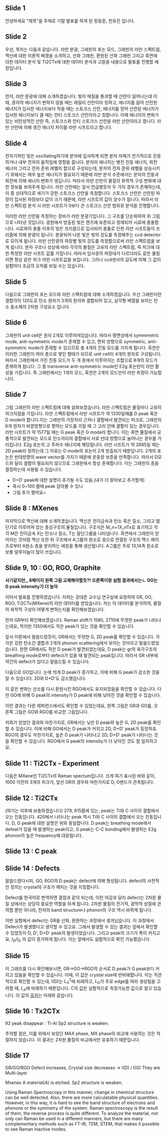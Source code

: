 ## Slide 1
안녕하세요 "제목"을 주제로 기말 발표를 하게 된 정동훈, 천유진 입니다.

## Slide 2
우선, 목차는 다음과 같습니다. 라만 분광, 그래핀의 포논 모드, 그래핀의 라만 스펙트럼, 맥신에 대한 이론적 배경을 소개하고, 산화 그래핀, 환원된 산화 그래핀 그리고 흑연에 대한 데이터 분석 및 Ti2CTx에 대한 데이터 분석과 고찰을 내용으로 발표를 진행할 예정입니다.

## Slide 3
먼저, 라만 분광에 대해 소개하겠습니다. 빛이 매질을 통과할 때 산란이 일어나는데 이때, 광자의 에너지가 변하지 않을 때는 레일리 산란이라 칭하고, 에너지를 잃어 산란된 에너지가 입사한 에너지보다 작을 때는 스토크스 산란, 에너지를 얻어 산란된 에너지가 입사한 에너지보다 클 때는 안티 스토크스 산란이라고 칭합니다. 이때 에너지의 변화가 있는 비탄성적인 산란 즉, 스토크스와 안티 스토크스 산란을 라만 산란이라고 합니다. 라만 산란에 의해 생긴 에너지 차이를 라만 시프트라고 합니다. 

## Slide 4
전자기파인 빛은 oscillating하기에 분자에 입사하게 되면 분자 자체가 전기적으로 진동하거나 내부 전자의 움직임에 영향을 줍니다. 분자의 에너지는 병진 진동 에너지, 회전 에너지 그리고 전자 준위 레벨의 합으로 구성되는데, 분자의 전자 준위 레벨을 상승시키기 위해서는 매우 높은 에너지가 필요되기 때문에 라만 분석 수준에서는 분자의 진동과 회전에 의해 에너지 변화가 생깁니다. 따라서 라만 산란이 물질의 화학적 구성 변화에 대한 정보를 보여주게 됩니다. 라만 산란에는 앞서 언급했듯이 두 가지 경우가 존재하는데, 이 중 상대적으로 세기가 강한 스토크스 산란을 측정합니다. 스토크스 산란은 산란된 파장이 입사된 파장보다 값이 크기 때문에, 라만 시프트의 값이 양수가 됩니다. 따라서 라만 스펙트럼 분석 시 라만 시프트가 0보다 큰 스토크스 산란 범위로 분석을 진행합니다. 

이러한 라만 산란을 측정하는 장비가 라만 분광기입니다. 그 구조를 단순화하여 위 그림으로 나타낸 것입니다. 광원에서 방출된 빛은 렌즈에 보존되고 정제되어 시료에 충돌합니다. 시료와의 충돌 이후의 빛은 프리즘으로 입사되어 충돌로 인한 라만 시프트들이 프리즘에 의해 분광이 됩니다. 분광되어 나온 빛은 빛의 강도를 측정해주는 ccd detector로 모이게 됩니다. 라만 산란광의 파장별 빛의 강도를 측정함으로써 라만 스펙트럼을 보게 됩니다. 분자 구조나 성상에 따라 각각의 물질은 고유의 라만 스펙트럼, 즉 피크에 대한 특정한 라만 시프트 값를 가집니다. 따라서 입사광의 파장대가 다르더라도 같은 물질이면 항상 같은 피크 라만 시프트값을 보입니다. 그러나 ccd센서의 감도에 의해 그 값이 실험마다 조금의 오차를 보일 수는 있습니다.

## Slide 5
다음으로 그래핀의 포논 모드와 라만 스펙트럼에 대해 소개하겠습니다. 우선 그래핀이란 결합각이 120도로 탄소 원자가 3개의 원자와 결합되어 있고, 삼각형 배열을 보이는 탄소 동소체의 2차원 구성요소 입니다.

## Slide 6
그래핀의 unit cell은 원자 2개로 이루어져있습니다. 따라서 평면상에서 symmmetric mode, anti-symmetric mode가 존재할 수 있고, 면외 방향으로 symmetric, anti-symmetric mode가 존재할 수 있으므로 총 4개의 진동 모드를 가지게 됩니다. 흑연은 이러한 그래핀이 여러 층으로 쌓인 형태가 되므로 unit cell이 4개의 원자로 구성됩니다. 따라서 그래핀에서 가진 진동 모드가 두 개 층에서 이루어지는 조합으로 8개의 모드가 존재하게 됩니다. 그 중 transverse anti-symmetric mode인 E2g 포논만이 라만 활성을 가집니다. 즉 그래핀에서는 1개의 모드, 흑연은 2개의 모드만이 라만 측정이 가능합니다. 

## Slide 7
그럼 그래핀의 라만 스펙트럼에 대해 살펴보겠습니다. 라만 스펙트럼은 물질마다 고유의 피크지점을 가집니다. 라만 스펙트럼에서 라만 시프트가 약 1330일때를 D peak 혹은 D mode라 합니다.이는 그래핀의 가장자리 근처나 결함에서 발견되는 피크로, 그래핀의 6개 원자가 바깥방향으로 향하는 모드를 가질 때 그 고리 안에 결함이 있는 경우입니다. 라만 시프트가 약 1577일 때는 G peak 혹은 G mode라 합니다. 이는 흑연 물질에서 공통적으로 발견되는 모드로 탄소끼리의 결합에서 서로 반대 방향으로 늘어나는 경우를 가리킵니다. E2g 포논의 고 주파수 에너지에 해당됩니다. 라만 시프트가 약 2685일 때는 2D peak라 칭하는데 그 이유는 D mode의 포논이 2개 방출되기 때문입니다. 2개의 포논은 반대방향의 wave vector를 가지기 때문에 운동량 보존을 만족합니다. 따라서 D모드와 달리 결함이 필요되지 않으므로 그래핀에서 항상 존재합니다. 이는 그래핀의 층을 결정하는데 사용될 수 있습니다. 

- D+D' peak에 대한 설명이 추가될 수도 있음.(내가 더 찾아보고 추가할게)
- 혹시 0~100 쯤에 peak 잡아볼 수 있니
- 그림 추가 했어요~


## Slide 8 : MXenes
마지막으로 맥신에 대해 소개하겠습니다. 맥신은 전이금속과 탄소 혹은 질소, 그리고 말단기로 이루어져 있는 층상구조의 물질입니다. 구조식은 M_n+1X_nTx로 표기하고 각각 M은 전이금속 X는 탄소나 질소, T는 말단그룹을 나타냅니다. 흑연에서 그래핀이 얻어지는 것처럼 맥신 또한 위 구조에서 A그룹의 원소로 층으로 연결된 구조의 맥스 페이즈로부터 A원소 층을 분리하는 에칭을 통해 생산됩니다. A그룹은 주로 13,14족 원소로 보통 알루미늄이 많이 쓰입니다. 

## Slide 9, 10 : GO, RGO, Graphite
**사기같지만,, 8페이지 왼쪽 그림 교체해야할듯?! 오른쪽이랑 실험 결과에서는ㄴ GO는 G peak intensity가 더 높아**

이어서 발표를 진행하겠습니다. 
저희는 강대준 교수님 연구실에 요청하여 GR, GO, RGO, Ti2CTx(MXene)의 라만 데이터를 받았습니다. 저는 이 데이터를 분석하여, 물질의 화학적 구성이 어떻게 변하는지를 확인해보겠습니다.

먼저 GR부터 확인해보겠습니다. Raman shift가 1580, 2710에 뚜렷한 peak가 나타나는데요, 작지만 1350에서도 작은 peak가 있는 것을 확인할 수 있습니다.

앞서 이론에서 말씀드렸듯이, GR에서는 뚜렷한 G, 2D peak를 확인할 수 있습니다.
각각은 강한 탄소간 결합과 2개의 phonon scattering에서 보이는 것이라고 말씀드렸었습니다. 한편 GR에서도 작은 D peak가 발견되었는데요, D peak는 gr의 육각구조의 breathing mode로부터 defect가 있을 때 발견되는 peak입니다. 따라서 GR 내부에 약간의 defect가 있다고 말씀드릴 수 있습니다.

다음으로 GO입니다. 눈에 띄게 D peak가 증가하고, 이에 비해 G peak가 감소한 것을 알 수 있습니다. 2D와 D+D'도 감소했습니다.

이 같은 변화는 산소를 다시 환원시킨 RGO에서도 유지되었음을 확인할 수 있습니다. 다만 GO에 비해 G peak의 intensity가 D peak에 비해 낮아진 것을 확인할 수 있습니다.

이런 결과는 다른 레퍼런스에서도 확인할 수 있었는데요, 왼쪽 그림은 GR과 GO를, 오른쪽 그림은 GO와 RGO를 비교한 그림입니다.

저희가 얻었던 결과와 마찬가지로, GR에서는 낮은 D peak와 높은 G, 2D peak를 확인할 수 있습니다. 이에 비해 GO에서는 D peak가 커지고 2D, D+D' peak가 등장하죠. RGO의 경우도 마찬가지로, 높은 D peak가 나타나고 2D, D+D' peak가 나타나는 것을 확인할 수 있습니다. RGO에서 G peak의 intensity가 더 낮아진 것도 잘 일치하고요.

<!-- ## Slide 9 -->
 
## Slide 11 : Ti2CTx - Experiment
다음은 MXene인 Ti2CTx의 Raman spectum입니다. 크게 여기 표시된 바와 같이, 1000 이전의 3개의 피크가, 앞선 GR의 경우와 마찬가지로 D, G밴드가 관측됩니다.

## Slide 12 : Ti2CTx
(여기는 이후에 보충하겠습니다)
279, 615쯤에 있는, peak는 Ti와 C 사이의 결합에서 오는 진동입니다.
420에서 나타나는 peak 역시 Ti와 C 사이의 결합에서 오는 진동입니다. 
D, G peak에 대한 설명은 위와 동일합니다. D peak는 breathing mode에서 defeat가 있을 때 발생하는 peak이고, G peak는 C-C bonding에서 발생하는 E2g phonon의 높은 frequency에 대응됩니다.

## Slide 13 : C peak

## Slide 14 : Defects
말씀드렸다시피, GO, RGO의 D peak는 defect에 의해 형성됩니다. defect의 사전적인 정의는 crystal의 구조가 깨지는 것을 지칭합니다.

Defect를 한국어로 번역하면 결점과 같이 되는데, 이런 어감과 달리 defect는 2차원 물질 상에서는 상당히 중요한 역할을 하게 됩니다. 2차원 물질의 전기적, 광학적 성질에 관여할 뿐만 아니라, 전자의 band structure나 phonon의 구조 역시 바뀌게 됩니다. 

이번 실험에서 defect는 GR을 산화, 환원하는 과정에서 생겨났습니다. 이 과정에서 Defect가 발생했다고 생각할 수 있고요. 그래서 발생할 수 있는 결과는 앞에서 확인할 수 있었듯이 D, D', D+D' peak의 발생이었습니다. 그리고 peak의 크기가 폭이 커지고요, $I_{D}/I_{G}$ 의 값이 증가하게 됩니다. 이는 앞에서도 실험적으로 확인 가능했습니다.

## Slide 15
이 그래프를 다시 확인해보시면, GR->GO->RGO의 순서로 D peak가 G peak보다 커지고 있음을 확인할 수 있습니다. 이때, 이 값은 crystal size에 반비례합니다. 이는 직관적으로 확인할 수 있는데, I(D)는 $L_{A}^{2}$에 비례하고, $L_{D}$가 주로 edge를 따라 생성됨을 고려할 때, $L_{A}$에 비례하기 때문입니다. C의 값은 실험적으로 측정가능한 값으로 알고 있습니다. 이 값의 [출저][1]는 아래와 같습니다. 



## Slide 16 : Tx2CTx
92 peak disappear : Ti-Al
Sp2 structure is weaken.

주의할 점은, 이를 위에서 보았던 MAX phase, MX phase의 비교에 사용하는 것은 적절하지 않습니다. 이 결과는 2차원 물질의 비교에서만 유효하기 때문입니다.

## Slide 17
GR/GO/RGO
Defect increases, Crystal size decreases -> I(D) / I(G)
They are Multi-layer

Mxenes
A material(A) is etched.
Sp2 structure is weaken. 


Using Raman Spectroscopy in this manner, change in chemical structure can be well detected. Also, there are more calculatable physical quantities. However, in this way, it is hard to see the band structure of electrons and phonons or the symmetry of the system. Raman spectroscopy is the result of them, the reverse process is quite different. To analyze the material, not only can Raman be used in a different manners, but there are many complementary methods such as FT-IR, TEM, STEM, that makes it possible to see Raman inactive modes.



[1]: https://journals.aps.org/prb/pdf/10.1103/PhysRevB.61.14095 "1"